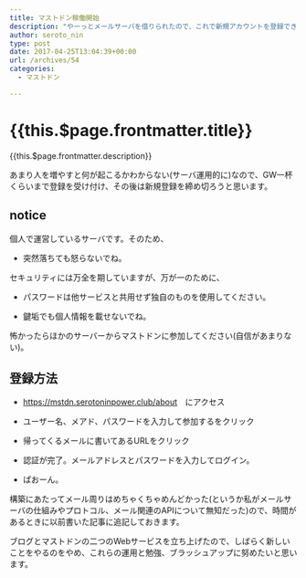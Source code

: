 ```yaml
---
title: マストドン稼働開始
description: "やーっとメールサーバを借りられたので、これで新規アカウントを登録できるようになりました。借りられてからも設定回りでごたついた。ぽれはがんばった。"
author: seroto_nin
type: post
date: 2017-04-25T13:04:39+00:00
url: /archives/54
categories:
  - マストドン

---
```

# {{this.$page.frontmatter.title}}

<Date/><ShowCategoriesOfPost/>

{{this.$page.frontmatter.description}}

あまり人を増やすと何が起こるかわからない(サーバ運用的に)なので、GW一杯くらいまで登録を受け付け、その後は新規登録を締め切ろうと思います。

<!--more-->

## notice

個人で運営しているサーバです。そのため、

- 突然落ちても怒らないでね。

セキュリティには万全を期していますが、万が一のために、

- パスワードは他サービスと共用せず独自のものを使用してください。

- 鍵垢でも個人情報を載せないでね。

怖かったらほかのサーバーからマストドンに参加してください(自信があまりない)。

## 登録方法

- <https://mstdn.serotoninpower.club/about>　にアクセス

- ユーザー名、メアド、パスワードを入力して参加するをクリック

- 帰ってくるメールに書いてあるURLをクリック

- 認証が完了。メールアドレスとパスワードを入力してログイン。

- ぱおーん。

構築にあたってメール周りはめちゃくちゃめんどかった(というか私がメールサーバの仕組みやプロトコル、メール関連のAPIについて無知だった)ので、時間があるときに以前書いた記事に追記しておきます。

ブログとマストドンの二つのWebサービスを立ち上げたので、しばらく新しいことをやるのをやめ、これらの運用と勉強、ブラッシュアップに努めたいと思います。
